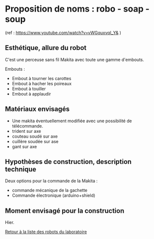 
# Proposition de noms : robo - soap - soup

(ref : https://www.youtube.com/watch?v=vWGquxvqI_Y& )

## Esthétique, allure du robot

C'est une perceuse sans fil Makita avec toute une gamme d'embouts.

Embouts :

- Embout à tourner les carottes
- Embout à hacher les poireaux
- Embout à touiller
- Embout à applaudir

## Matériaux envisagés

- Une makita éventuellement modifiée avec une possibilité de télécommande.
- trident sur axe
- couteau soudé sur axe
- cuillère soudée sur ase
- gant sur axe

## Hypothèses de construction, description technique

Deux options pour la commande de la Makita :
- commande mécanique de la gachette
- Commande électronique (arduino+shield)

## Moment envisagé pour la construction

Hier.

[Retour à la liste des robots du laboratoire](.)
